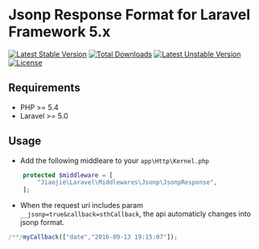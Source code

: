 Jsonp Response Format for Laravel Framework 5.x
===
[![Latest Stable Version](https://poser.pugx.org/jiaojie/laravel5-jsonp-response/v/stable.svg)](https://packagist.org/packages/jiaojie/laravel5-jsonp-response) [![Total Downloads](https://poser.pugx.org/jiaojie/laravel5-jsonp-response/downloads.svg)](https://packagist.org/packages/jiaojie/laravel5-jsonp-response) [![Latest Unstable Version](https://poser.pugx.org/jiaojie/laravel5-jsonp-response/v/unstable.svg)](https://packagist.org/packages/jiaojie/laravel5-jsonp-response) [![License](https://poser.pugx.org/jiaojie/laravel5-jsonp-response/license.svg)](https://packagist.org/packages/jiaojie/laravel5-jsonp-response)
## Requirements
- PHP >= 5.4
- Laravel >= 5.0

## Usage
- Add the following middleare to your `app\Http\Kernel.php` 
```php
    protected $middleware = [
        "Jiaojie\Laravel\Middlewares\Jsonp\JsonpResponse",
    ];
```

- When the request uri includes param `__jsonp=true&callback=sthCallback`, the api automaticly changes into jsonp format.
```javascript
/**/myCallback(["date","2016-09-13 19:15:07"]);
```